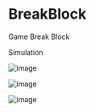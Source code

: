 # BreakBlock
Game Break Block

Simulation

![image](https://user-images.githubusercontent.com/37499858/57579648-6ac42a00-74c9-11e9-9e0b-e3baca723db6.png)

![image](https://user-images.githubusercontent.com/37499858/57579743-add2cd00-74ca-11e9-9730-9d74313889f8.png)

![image](https://user-images.githubusercontent.com/37499858/57579704-00f85000-74ca-11e9-829e-ae1e5b2deaa1.png)
